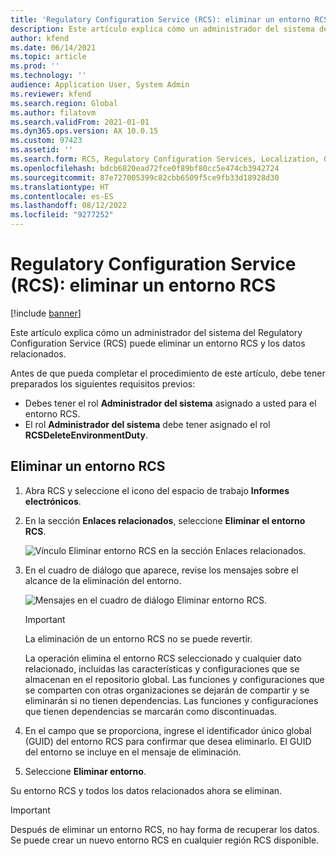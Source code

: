 ```yaml
---
title: 'Regulatory Configuration Service (RCS): eliminar un entorno RCS'
description: Este artículo explica cómo un administrador del sistema del Regulatory Configuration Service (RCS) puede eliminar un entorno RCS y los datos relacionados.
author: kfend
ms.date: 06/14/2021
ms.topic: article
ms.prod: ''
ms.technology: ''
audience: Application User, System Admin
ms.reviewer: kfend
ms.search.region: Global
ms.author: filatovm
ms.search.validFrom: 2021-01-01
ms.dyn365.ops.version: AX 10.0.15
ms.custom: 97423
ms.assetid: ''
ms.search.form: RCS, Regulatory Configuration Services, Localization, Global
ms.openlocfilehash: bdcb6820ead72fce0f89bf80cc5e474cb3942724
ms.sourcegitcommit: 87e727005399c82cbb6509f5ce9fb33d18928d30
ms.translationtype: HT
ms.contentlocale: es-ES
ms.lasthandoff: 08/12/2022
ms.locfileid: "9277252"
---
```

# <a name="regulatory-configuration-service-rcs---delete-an-rcs-environment"></a>Regulatory Configuration Service (RCS): eliminar un entorno RCS

[!include [banner](../includes/banner.md)]

Este artículo explica cómo un administrador del sistema del Regulatory Configuration Service (RCS) puede eliminar un entorno RCS y los datos relacionados.

Antes de que pueda completar el procedimiento de este artículo, debe tener preparados los siguientes requisitos previos:

- Debes tener el rol **Administrador del sistema** asignado a usted para el entorno RCS.
- El rol **Administrador del sistema** debe tener asignado el rol **RCSDeleteEnvironmentDuty**.

## <a name="delete-an-rcs-environment"></a>Eliminar un entorno RCS

1. Abra RCS y seleccione el icono del espacio de trabajo **Informes electrónicos**.
2. En la sección **Enlaces relacionados**, seleccione **Eliminar el entorno RCS**.

    ![Vínculo Eliminar entorno RCS en la sección Enlaces relacionados.](media/01_RCS-Delete-Environ-Related-Link.PNG)

3. En el cuadro de diálogo que aparece, revise los mensajes sobre el alcance de la eliminación del entorno.

    ![Mensajes en el cuadro de diálogo Eliminar entorno RCS.](media/01_RCS-Delete-Environ-Msg_noGUID.PNG)

    > [!IMPORTANT]
    > La eliminación de un entorno RCS no se puede revertir.
    >
    > La operación elimina el entorno RCS seleccionado y cualquier dato relacionado, incluidas las características y configuraciones que se almacenan en el repositorio global. Las funciones y configuraciones que se comparten con otras organizaciones se dejarán de compartir y se eliminarán si no tienen dependencias. Las funciones y configuraciones que tienen dependencias se marcarán como discontinuadas.

4. En el campo que se proporciona, ingrese el identificador único global (GUID) del entorno RCS para confirmar que desea eliminarlo. El GUID del entorno se incluye en el mensaje de eliminación.
5. Seleccione **Eliminar entorno**.
    
Su entorno RCS y todos los datos relacionados ahora se eliminan.

> [!IMPORTANT]
> Después de eliminar un entorno RCS, no hay forma de recuperar los datos. Se puede crear un nuevo entorno RCS en cualquier región RCS disponible.
